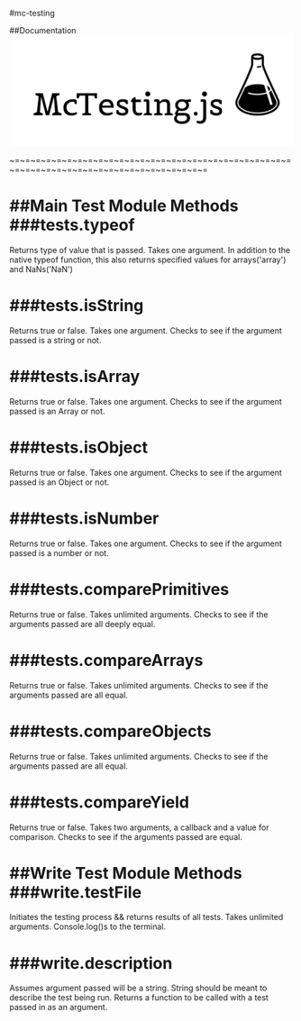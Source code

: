 #mc-testing


##Documentation
![Alt text](./assets/mctestingjs.png 'Mc-Testing logo')

~=~=~=~=~=~=~=~=~=~=~=~=~=~=~=~=~=~=~=~=~=~=~=~=~=~=~=~=~=~=~=~=~=~=~=~=~=~=~=~=~=~=~=~=~=~=


##Main Test Module Methods
###tests.typeof
===============
Returns type of value that is passed. Takes one argument.
  In addition to the native typeof function, this also returns specified values for arrays('array') and NaNs('NaN')

###tests.isString
===============
Returns true or false. Takes one argument.
  Checks to see if the argument passed is a string or not.

###tests.isArray
===============
Returns true or false. Takes one argument.
  Checks to see if the argument passed is an Array or not.

###tests.isObject
===============
Returns true or false. Takes one argument.
  Checks to see if the argument passed is an Object or not.

###tests.isNumber
===============
Returns true or false. Takes one argument.
  Checks to see if the argument passed is a number or not.

###tests.comparePrimitives
===============
Returns true or false. Takes unlimited arguments.
  Checks to see if the arguments passed are all deeply equal.

###tests.compareArrays
===============
Returns true or false. Takes unlimited arguments.
  Checks to see if the arguments passed are all equal.

###tests.compareObjects
===============
Returns true or false. Takes unlimited arguments.
  Checks to see if the arguments passed are all equal.

###tests.compareYield
===============
Returns true or false. Takes two arguments, a callback and a value for comparison.
  Checks to see if the arguments passed are equal.


##Write Test Module Methods
###write.testFile
===============
Initiates the testing process && returns results of all tests.
Takes unlimited arguments. Console.log()s to the terminal.

###write.description
===============
Assumes argument passed will be a string.
String should be meant to describe the test being run.
Returns a function to be called with a test passed in as an argument.
